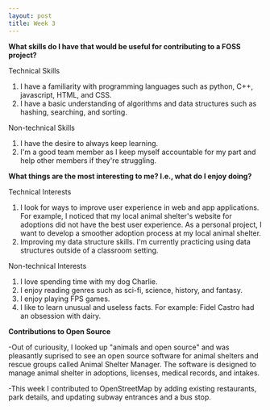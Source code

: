 ```yaml
---
layout: post
title: Week 3
---
```

**What skills do I have that would be useful for contributing to a FOSS project?**

Technical Skills
1. I have a familiarity with programming languages such as python, C++, javascript, HTML, and CSS.
2. I have a basic understanding of algorithms and data structures such as hashing, searching, and sorting.

Non-technical Skills
1. I have the desire to always keep learning.
2. I'm a good team member as I keep myself accountable for my part and help other members if they're struggling.

**What things are the most interesting to me? I.e., what do I enjoy doing?**

Technical Interests
1. I look for ways to improve user experience in web and app applications. For example, I noticed that my local animal shelter's website for adoptions did not have the best user experience. As a personal project, I want to develop a smoother adoption process at my local animal shelter.
2. Improving my data structure skills. I'm currently practicing using data structures outside of a classroom setting.

Non-technical Interests
1. I love spending time with my dog Charlie.
2. I enjoy reading genres such as sci-fi, science, history, and fantasy.
3. I enjoy playing FPS games.
4. I like to learn unusual and useless facts. 
For example:
Fidel Castro had an obsession with dairy.

**Contributions to Open Source**

-Out of curiousity, I looked up "animals and open source" and was pleasantly suprised to see an open source software for animal shelters and rescue groups called Animal Shelter Manager. The software is designed to manage animal shelter in adoptions, licenses, medical records, and intakes.

-This week I contributed to OpenStreetMap by adding existing restaurants, park details, and updating subway entrances and a bus stop.
